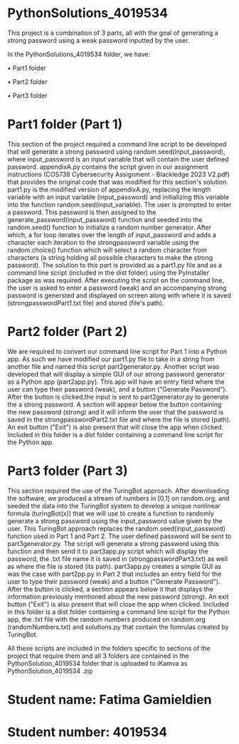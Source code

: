 # PythonSolutions_4019534

This project is a combination of 3 parts, all with the goal of generating a strong password using a weak password inputted by the user.

In the PythonSolutions_4019534 folder, we have:


  • Part1 folder

  
  • Part2 folder

  
  • Part3 folder

# Part1 folder (Part 1)
This section of the project required a command line script to be developed that will generate a strong password using random.seed(input_password), where input_password is an input variable that will contain the user defined password. appendixA.py contains the script given in our assignment instructions (COS738 Cybersecurity Assignment - Blackledge 2023 V2.pdf) that provides the original code that was modified for this section's solution. part1.py is the modified version of appendixA.py, replacing the length variable with an input variable (input_password) and initializing this variable into the function random.seed(input_variable). The user is prompted to enter a password. This password is then assigned to the generate_password(input_password) function and seeded into the random.seed() function to initialize a random number generator. After which, a for loop iterates over the length of input_password and adds a character each iteration to the strongpassword variable using the random.choice() function which will select a random character from characters (a string holding all possible characters to make the strong password). The solution to this part is provided as a part1.py file and as a command line script (included in the dist folder) using the PyInstaller package as was required. After executing the script on the command line, the user is asked to enter a password (weak) and  an accompanying strong password is genersted and displayed on screen along with where it is saved (strongpasswordPart1.txt file) and stored (file's path). 

# Part2 folder (Part 2)
We are required to convert our command line script for Part 1 into a Python app. As such we have modified our part1.py file to take in a string from another file and named this script part2generator.py. Another script was developed that will display a simple GUI of our strong password generator as a Python app (part2app.py). This app will have an entry field where the user can type their password (weak), and a button ("Generate Password"). After the button is clicked,the input is sent to part2generator.py to generate the a strong password. A section will appear below the button containing the new password (strong) and it will inform the user that the password is saved in the strongpasswordPart2.txt file and where the file is stored (path). An exit button ("Exit") is also present that will close the app when clicked. Included in this folder is a dist folder containing a command line script for the Python app. 

# Part3 folder (Part 3)
This section required the use of the TuringBot approach. After downloading the software, we produced a stream of numbers in [0,1] on random.org, and seeded the data into the TuringBot system to develop a unique nonlinear formula (turingBot(x)) that we will use to create a function to randomly generate a strong password using the input_password value given by the user. This TuringBot approach replaces the random.seed(input_password) function used in Part 1 and Part 2. The user defined password will be sent to part3generator.py. The script will generate a strong password using this function and then send it to part3app.py script which will display the password, the .txt file name it is saved in (strongpasswordPart3.txt) as well as where the file is stored (its path). part3app.py creates a simple GUI as was the case with part2pp.py in Part 2 that includes an entry field for the user to type their password (weak) and a button ("Generate Password"). After the button is clicked, a section appears below it that displays the information previously mentioned about the new password (strong). An exit button ("Exit") is also present that will close the app when clicked. Included in this folder is a dist folder containing a command line script for the Python app, the .txt file with the random numbers produced on random.org (randomNumbers.txt) and solutions.py that contain the fomrulas created by TuringBot.

All these scripts are included in the folders specific to sections of the project that require them and all 3 folders are contained in the PythonSolution_4019534 folder that is uploaded to iKamva as PythonSolution_4019534 .zip 

# Student name: Fatima Gamieldien
# Student number: 4019534
  
